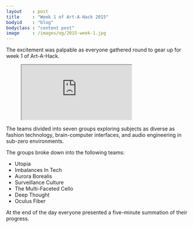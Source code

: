 ```yaml
---
layout    : post
title     : "Week 1 of Art-A-Hack 2015"
bodyid    : "blog"
bodyclass : "content post"
image     : /images/og/2015-week-1.jpg
---
```

The excitement was palpable as everyone gathered round to gear up for week 1 of Art-A-Hack.

<figure class="video">
	<iframe src="https://www.flickr.com/photos/125924023@N07/18877206609/in/set-72157654523057248/player/" allowfullscreen webkitallowfullscreen mozallowfullscreen oallowfullscreen msallowfullscreen></iframe>
</figure>

The teams divided into seven groups exploring subjects as diverse as fashion technology, brain-computer interfaces, and audio engineering in sub-zero environments.

<!--excerpt-ends-->

The groups broke down into the following teams:

<ul>
	<li>Utopia</li>
	<li>Imbalances In Tech</li>
	<li>Aurora Borealis</li>
	<li>Surveillance Culture</li>
	<li>The Multi-Faceted Cello</li>
	<li>Deep Thought</li>
	<li>Oculus Fiber</li>
</ul>

At the end of the day everyone presented a five-minute summation of their progress.